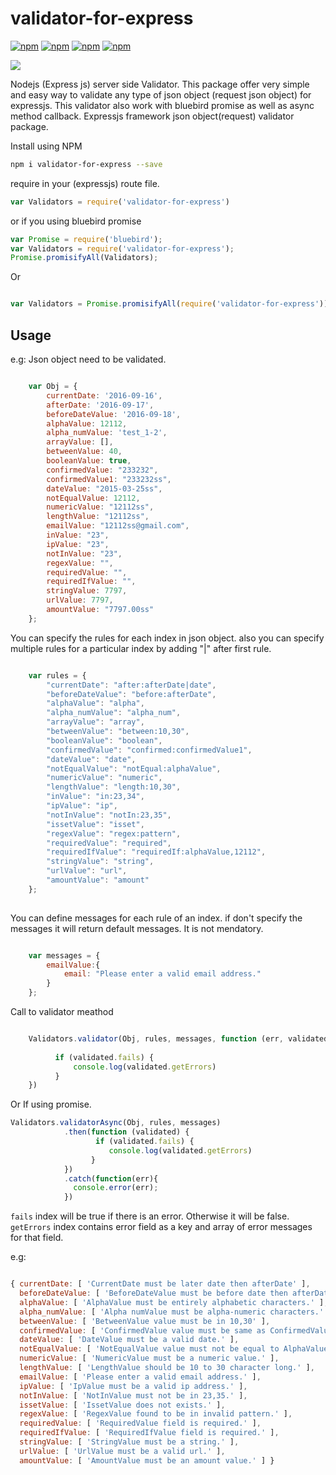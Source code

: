 # validator-for-express

[![npm](https://img.shields.io/npm/v/express-validators.svg?maxAge=2592000)](https://www.npmjs.com/package/express-validators)
[![npm](https://img.shields.io/npm/dm/express-validators.svg?maxAge=2592000)](https://www.npmjs.com/package/express-validators)
[![npm](https://img.shields.io/npm/dt/express-validators.svg?maxAge=2592000)](https://www.npmjs.com/package/express-validators)
[![npm](https://img.shields.io/npm/l/express-validators.svg?maxAge=2592000)](https://www.npmjs.com/package/express-validators)

<a href="https://nodei.co/npm/express-validators/"><img src="https://nodei.co/npm/express-validators.png?downloads=true&downloadRank=true&stars=true"></a>

Nodejs (Express js) server side Validator.
This package offer very simple and easy way to validate any type of json object (request json object) for expressjs.
This validator also work with bluebird promise as well as async method callback.
Expressjs framework json object(request) validator package. 


 Install using NPM
```bash
npm i validator-for-express --save
```
 require in your (expressjs) route file.
```javascript
var Validators = require('validator-for-express')
```

or if you using bluebird promise

```javascript
var Promise = require('bluebird');
var Validators = require('validator-for-express');
Promise.promisifyAll(Validators);
```

Or

```javascript

var Validators = Promise.promisifyAll(require('validator-for-express'));
```


## Usage

 e.g: Json object need to be validated.

```javascript

    var Obj = {
        currentDate: '2016-09-16',
        afterDate: '2016-09-17',
        beforeDateValue: '2016-09-18',
        alphaValue: 12112,
        alpha_numValue: 'test_1-2',
        arrayValue: [],
        betweenValue: 40,
        booleanValue: true,
        confirmedValue: "233232",
        confirmedValue1: "233232ss",
        dateValue: "2015-03-25ss",
        notEqualValue: 12112,
        numericValue: "12112ss",
        lengthValue: "12112ss",
        emailValue: "12112ss@gmail.com",
        inValue: "23",
        ipValue: "23",
        notInValue: "23", 
        regexValue: "",
        requiredValue: "",
        requiredIfValue: "",
        stringValue: 7797,
        urlValue: 7797,
        amountValue: "7797.00ss" 
    };

```


 You can specify the rules for each index in json object. also you can specify multiple rules for a particular index by adding "|" after first rule.

```javascript

    var rules = {
        "currentDate": "after:afterDate|date",
        "beforeDateValue": "before:afterDate",
        "alphaValue": "alpha",
        "alpha_numValue": "alpha_num",
        "arrayValue": "array",
        "betweenValue": "between:10,30",
        "booleanValue": "boolean",
        "confirmedValue": "confirmed:confirmedValue1",
        "dateValue": "date",
        "notEqualValue": "notEqual:alphaValue",
        "numericValue": "numeric",
        "lengthValue": "length:10,30",
        "inValue": "in:23,34",
        "ipValue": "ip",
        "notInValue": "notIn:23,35",
        "issetValue": "isset",
        "regexValue": "regex:pattern",
        "requiredValue": "required",
        "requiredIfValue": "requiredIf:alphaValue,12112",
        "stringValue": "string",
        "urlValue": "url",
        "amountValue": "amount"
    };
    
```

 You can define messages for each rule of an index. if don't specify the messages it will return default messages. It is not mendatory.


```javascript

    var messages = {
        emailValue:{
            email: "Please enter a valid email address."
        }
    };
```


 Call to validator meathod

```javascript

    Validators.validator(Obj, rules, messages, function (err, validated) {
         
          if (validated.fails) { 
              console.log(validated.getErrors)
          }
    })
```
Or If using promise.

```javascript
Validators.validatorAsync(Obj, rules, messages)
            .then(function (validated) {
                   if (validated.fails) { 
                      console.log(validated.getErrors)
                  }
            })
            .catch(function(err){
              console.error(err);
            })
```
`fails` index will be true if there is an error. Otherwise it will be false.
`getErrors` index contains error field as a key and array of error messages for that field.

e.g: 

```javascript

{ currentDate: [ 'CurrentDate must be later date then afterDate' ],
  beforeDateValue: [ 'BeforeDateValue must be before date then afterDate' ],
  alphaValue: [ 'AlphaValue must be entirely alphabetic characters.' ],
  alpha_numValue: [ 'Alpha numValue must be alpha-numeric characters.' ],
  betweenValue: [ 'BetweenValue value must be in 10,30' ],
  confirmedValue: [ 'ConfirmedValue value must be same as ConfirmedValue1' ],
  dateValue: [ 'DateValue must be a valid date.' ],
  notEqualValue: [ 'NotEqualValue value must not be equal to AlphaValue' ],
  numericValue: [ 'NumericValue must be a numeric value.' ],
  lengthValue: [ 'LengthValue should be 10 to 30 character long.' ],
  emailValue: [ 'Please enter a valid email address.' ],
  ipValue: [ 'IpValue must be a valid ip address.' ],
  notInValue: [ 'NotInValue must not be in 23,35.' ],
  issetValue: [ 'IssetValue does not exists.' ],
  regexValue: [ 'RegexValue found to be in invalid pattern.' ],
  requiredValue: [ 'RequiredValue field is required.' ],
  requiredIfValue: [ 'RequiredIfValue field is required.' ],
  stringValue: [ 'StringValue must be a string.' ],
  urlValue: [ 'UrlValue must be a valid url.' ],
  amountValue: [ 'AmountValue must be an amount value.' ] }
  
```  

 
